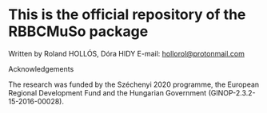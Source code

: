 
# This is the official repository of the RBBCMuSo package

Written by Roland HOLLÓS, Dóra HIDY
E-mail: <hollorol@protonmail.com>


Acknowledgements

The research was funded by the Széchenyi 2020 programme, the European Regional Development Fund and the Hungarian Government (GINOP-2.3.2-15-2016-00028).
